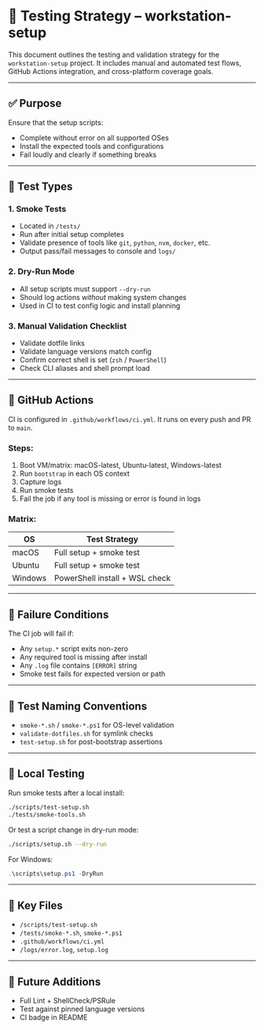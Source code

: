 # 🧪 Testing Strategy – workstation-setup

This document outlines the testing and validation strategy for the `workstation-setup` project. It includes manual and automated test flows, GitHub Actions integration, and cross-platform coverage goals.

---

## ✅ Purpose

Ensure that the setup scripts:

* Complete without error on all supported OSes
* Install the expected tools and configurations
* Fail loudly and clearly if something breaks

---

## 🧩 Test Types

### 1. **Smoke Tests**

* Located in `/tests/`
* Run after initial setup completes
* Validate presence of tools like `git`, `python`, `nvm`, `docker`, etc.
* Output pass/fail messages to console and `logs/`

### 2. **Dry-Run Mode**

* All setup scripts must support `--dry-run`
* Should log actions *without* making system changes
* Used in CI to test config logic and install planning

### 3. **Manual Validation Checklist**

* Validate dotfile links
* Validate language versions match config
* Confirm correct shell is set (`zsh` / `PowerShell`)
* Check CLI aliases and shell prompt load

---

## 🧪 GitHub Actions

CI is configured in `.github/workflows/ci.yml`. It runs on every push and PR to `main`.

### Steps:

1. Boot VM/matrix: macOS-latest, Ubuntu-latest, Windows-latest
2. Run `bootstrap` in each OS context
3. Capture logs
4. Run smoke tests
5. Fail the job if any tool is missing or error is found in logs

### Matrix:

| OS      | Test Strategy                  |
| ------- | ------------------------------ |
| macOS   | Full setup + smoke test        |
| Ubuntu  | Full setup + smoke test        |
| Windows | PowerShell install + WSL check |

---

## 🛑 Failure Conditions

The CI job will fail if:

* Any `setup.*` script exits non-zero
* Any required tool is missing after install
* Any `.log` file contains `[ERROR]` string
* Smoke test fails for expected version or path

---

## 🧪 Test Naming Conventions

* `smoke-*.sh` / `smoke-*.ps1` for OS-level validation
* `validate-dotfiles.sh` for symlink checks
* `test-setup.sh` for post-bootstrap assertions

---

## 🧼 Local Testing

Run smoke tests after a local install:

```sh
./scripts/test-setup.sh
./tests/smoke-tools.sh
```

Or test a script change in dry-run mode:

```sh
./scripts/setup.sh --dry-run
```

For Windows:

```powershell
.\scripts\setup.ps1 -DryRun
```

---

## 📂 Key Files

* `/scripts/test-setup.sh`
* `/tests/smoke-*.sh`, `smoke-*.ps1`
* `.github/workflows/ci.yml`
* `/logs/error.log`, `setup.log`

---

## 🚧 Future Additions

* Full Lint + ShellCheck/PSRule
* Test against pinned language versions
* CI badge in README

